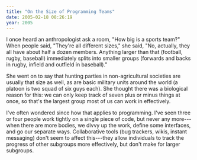 ```yaml
---
title: "On the Size of Programming Teams"
date: 2005-02-18 08:26:19
year: 2005
---
```

I once heard an anthropologist ask a room, "How big is a sports team?"  When people said, "They're all different sizes," she said, "No, actually, they all have about half a dozen members.  Anything larger than that (football, rugby, baseball) immediately splits into smaller groups (forwards and backs in rugby, infield and outfield in baseball)."

She went on to say that hunting parties in non-agricultural societies are usually that size as well, as are basic military units around the world (a platoon is two squad of six guys each).  She thought there was a biological reason for this: we can only keep track of seven plus or minus things at once, so that's the largest group most of us can work in effectively.

I've often wondered since how that applies to programming.  I've seen three or four people work tightly on a single piece of code, but never any more---when there are more bodies, we divvy up the work, define some interfaces, and go our separate ways.  Collaborative tools (bug trackers, wikis, instant messaging) don't seem to affect this---they allow individuals to track the progress of other subgroups more effectively, but don't make for larger subgroups.
